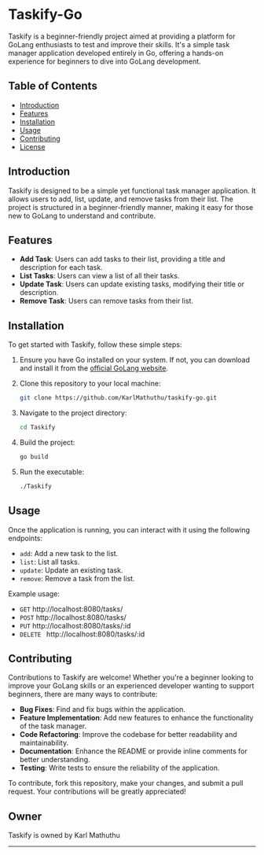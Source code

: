 # Taskify-Go

Taskify is a beginner-friendly project aimed at providing a platform for GoLang enthusiasts to test and improve their skills. It's a simple task manager application developed entirely in Go, offering a hands-on experience for beginners to dive into GoLang development.

## Table of Contents

- [Introduction](#introduction)
- [Features](#features)
- [Installation](#installation)
- [Usage](#usage)
- [Contributing](#contributing)
- [License](#license)

## Introduction

Taskify is designed to be a simple yet functional task manager application. It allows users to add, list, update, and remove tasks from their list. The project is structured in a beginner-friendly manner, making it easy for those new to GoLang to understand and contribute.

## Features

- **Add Task**: Users can add tasks to their list, providing a title and description for each task.
- **List Tasks**: Users can view a list of all their tasks.
- **Update Task**: Users can update existing tasks, modifying their title or description.
- **Remove Task**: Users can remove tasks from their list.

## Installation

To get started with Taskify, follow these simple steps:

1. Ensure you have Go installed on your system. If not, you can download and install it from the [official GoLang website](https://go.dev/).
2. Clone this repository to your local machine:

    ```bash
    git clone https://github.com/KarlMathuthu/taskify-go.git
    ```

3. Navigate to the project directory:

    ```bash
    cd Taskify
    ```

4. Build the project:

    ```bash
    go build
    ```

5. Run the executable:

    ```bash
    ./Taskify
    ```

## Usage

Once the application is running, you can interact with it using the following endpoints:

- `add`: Add a new task to the list.
- `list`: List all tasks.
- `update`: Update an existing task.
- `remove`: Remove a task from the list.

Example usage:

- `GET` http://localhost:8080/tasks/
- `POST` http://localhost:8080/tasks/
- `PUT` http://localhost:8080/tasks/:id
- `DELETE ` http://localhost:8080/tasks/:id

## Contributing

Contributions to Taskify are welcome! Whether you're a beginner looking to improve your GoLang skills or an experienced developer wanting to support beginners, there are many ways to contribute:

- **Bug Fixes**: Find and fix bugs within the application.
- **Feature Implementation**: Add new features to enhance the functionality of the task manager.
- **Code Refactoring**: Improve the codebase for better readability and maintainability.
- **Documentation**: Enhance the README or provide inline comments for better understanding.
- **Testing**: Write tests to ensure the reliability of the application.

To contribute, fork this repository, make your changes, and submit a pull request. Your contributions will be greatly appreciated!

## Owner

Taskify is owned by Karl Mathuthu

---
